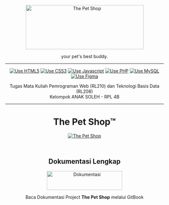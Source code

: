 <p align="center">
  <a href="#" target="_blank">
    <picture>
      <img alt="The Pet Shop" src="https://cdn.discordapp.com/attachments/1081773076196360262/1084472166730440765/LOGO-TEXT.png" width="375" height="140" style="max-width: 100%;">
    </picture>
  </a>
</p>

<p align="center">
  your pet's best buddy.
</p>

---

<p align="center">
    <a href="https://bit.ly/TPSJAYA-FIGMA"><img src="https://img.shields.io/badge/HTML5-E34F26?style=for-the-badge&logo=html5&logoColor=white" alt="Use HTML5"></a>
    <a href="https://bit.ly/TPSJAYA-FIGMA"><img src="https://img.shields.io/badge/CSS3-1572B6?style=for-the-badge&logo=css3&logoColor=white" alt="Use CSS3"></a>
    <a href="https://bit.ly/TPSJAYA-FIGMA"><img src="https://img.shields.io/badge/JavaScript-F7DF1E?style=for-the-badge&logo=JavaScript&logoColor=white" alt="Use Javascript"></a>
    <a href="https://bit.ly/TPSJAYA-FIGMA"><img src="https://img.shields.io/badge/PHP-777BB4?style=for-the-badge&logo=php&logoColor=white" alt="Use PHP"></a>
    <a href="https://bit.ly/TPSJAYA-FIGMA"><img src="https://img.shields.io/badge/MySQL-005C84?style=for-the-badge&logo=mysql&logoColor=white" alt="Use MySQL"></a>
    <a href="https://bit.ly/TPSJAYA-FIGMA"><img src="https://img.shields.io/badge/Figma-black?style=for-the-badge&logo=figma&logoColor=red" alt="Use Figma"></a>
    
</p>

<p align="center">
  Tugas Mata Kuliah Pemrograman Web (RL210) dan Teknologi Basis Data (RL208) <br/>
  Kelompok ANAK SOLEH - RPL 4B
</p>

---

<h1 align="center">The Pet Shop™</h1>
<p align="center">
  <a href="#" target="_blank">
    <picture>
      <img alt="The Pet Shop" src="https://cdn.discordapp.com/attachments/1068439233099993141/1085170250393325701/Mockup.png">
    </picture>
  </a>
</p>

<br/>

<h2 align="center">Dokumentasi Lengkap</h2>
<p align="center">
  <a href="https://thepetshop.gitbook.io/" target="_blank">
    <picture>
      <img alt="Dokumentasi" src="https://cdn.discordapp.com/attachments/1068439233099993141/1086494507853422623/GitBook.png" width="240" height="60" style="max-width: 100%;">
    </picture>
  </a>
</p>
<p align="center">
  Baca Dokumentasi Project <b>The Pet Shop</b> melalui GitBook
</p>

<br/>
